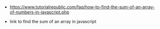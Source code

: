 - https://www.tutorialrepublic.com/faq/how-to-find-the-sum-of-an-array-of-numbers-in-javascript.php

- link to find the sum of an array in javascript